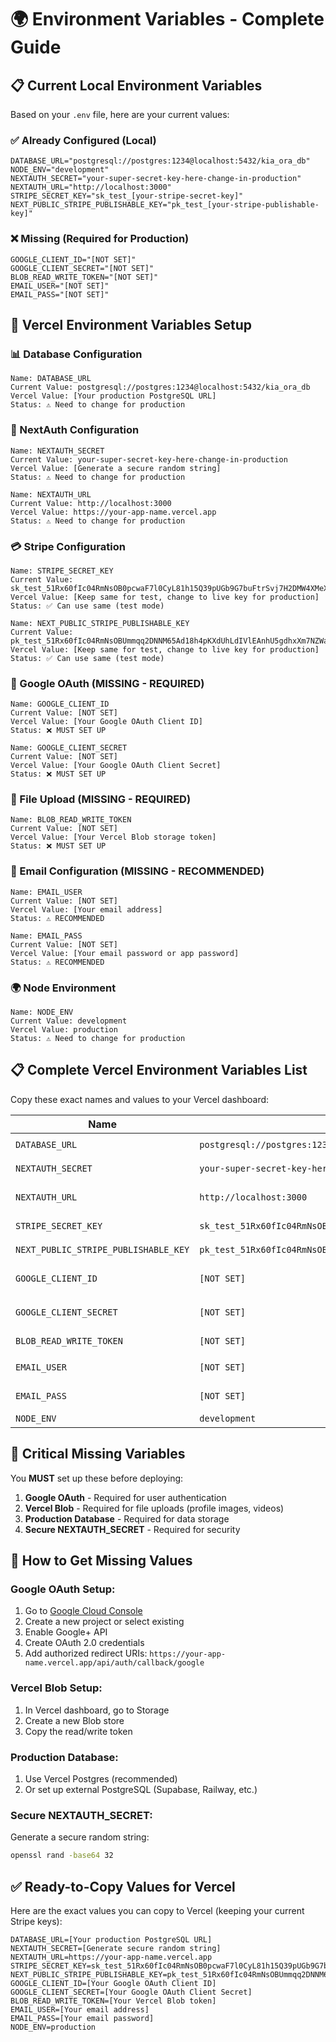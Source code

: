# 🌍 Environment Variables - Complete Guide

## 📋 **Current Local Environment Variables**

Based on your `.env` file, here are your current values:

### **✅ Already Configured (Local)**
```
DATABASE_URL="postgresql://postgres:1234@localhost:5432/kia_ora_db"
NODE_ENV="development"
NEXTAUTH_SECRET="your-super-secret-key-here-change-in-production"
NEXTAUTH_URL="http://localhost:3000"
STRIPE_SECRET_KEY="sk_test_[your-stripe-secret-key]"
NEXT_PUBLIC_STRIPE_PUBLISHABLE_KEY="pk_test_[your-stripe-publishable-key]"
```

### **❌ Missing (Required for Production)**
```
GOOGLE_CLIENT_ID="[NOT SET]"
GOOGLE_CLIENT_SECRET="[NOT SET]"
BLOB_READ_WRITE_TOKEN="[NOT SET]"
EMAIL_USER="[NOT SET]"
EMAIL_PASS="[NOT SET]"
```

## 🚀 **Vercel Environment Variables Setup**

### **📊 Database Configuration**
```
Name: DATABASE_URL
Current Value: postgresql://postgres:1234@localhost:5432/kia_ora_db
Vercel Value: [Your production PostgreSQL URL]
Status: ⚠️ Need to change for production
```

### **🔐 NextAuth Configuration**
```
Name: NEXTAUTH_SECRET
Current Value: your-super-secret-key-here-change-in-production
Vercel Value: [Generate a secure random string]
Status: ⚠️ Need to change for production

Name: NEXTAUTH_URL
Current Value: http://localhost:3000
Vercel Value: https://your-app-name.vercel.app
Status: ⚠️ Need to change for production
```

### **💳 Stripe Configuration**
```
Name: STRIPE_SECRET_KEY
Current Value: sk_test_51Rx60fIc04RmNsOB0pcwaF7l0CyL81h15Q39pUGb9G7buFtrSvj7H2DMW4XMeX0liXiiUTB9O3kEsdHQ0S7T4weY009024qMdP
Vercel Value: [Keep same for test, change to live key for production]
Status: ✅ Can use same (test mode)

Name: NEXT_PUBLIC_STRIPE_PUBLISHABLE_KEY
Current Value: pk_test_51Rx60fIc04RmNsOBUmmqq2DNNM65Ad18h4pKXdUhLdIVlEAnhU5gdhxXm7NZWakgcZl7De80lCaKNW4QrIlQKbKq00XV1fDcm5
Vercel Value: [Keep same for test, change to live key for production]
Status: ✅ Can use same (test mode)
```

### **🔗 Google OAuth (MISSING - REQUIRED)**
```
Name: GOOGLE_CLIENT_ID
Current Value: [NOT SET]
Vercel Value: [Your Google OAuth Client ID]
Status: ❌ MUST SET UP

Name: GOOGLE_CLIENT_SECRET
Current Value: [NOT SET]
Vercel Value: [Your Google OAuth Client Secret]
Status: ❌ MUST SET UP
```

### **📁 File Upload (MISSING - REQUIRED)**
```
Name: BLOB_READ_WRITE_TOKEN
Current Value: [NOT SET]
Vercel Value: [Your Vercel Blob storage token]
Status: ❌ MUST SET UP
```

### **📧 Email Configuration (MISSING - RECOMMENDED)**
```
Name: EMAIL_USER
Current Value: [NOT SET]
Vercel Value: [Your email address]
Status: ⚠️ RECOMMENDED

Name: EMAIL_PASS
Current Value: [NOT SET]
Vercel Value: [Your email password or app password]
Status: ⚠️ RECOMMENDED
```

### **🌍 Node Environment**
```
Name: NODE_ENV
Current Value: development
Vercel Value: production
Status: ⚠️ Need to change for production
```

## 📋 **Complete Vercel Environment Variables List**

Copy these exact names and values to your Vercel dashboard:

| **Name** | **Current Value** | **Vercel Value** | **Status** |
|----------|-------------------|------------------|------------|
| `DATABASE_URL` | `postgresql://postgres:1234@localhost:5432/kia_ora_db` | `[Production PostgreSQL URL]` | ⚠️ Change |
| `NEXTAUTH_SECRET` | `your-super-secret-key-here-change-in-production` | `[Generate secure string]` | ⚠️ Change |
| `NEXTAUTH_URL` | `http://localhost:3000` | `https://your-app-name.vercel.app` | ⚠️ Change |
| `STRIPE_SECRET_KEY` | `sk_test_51Rx60fIc04RmNsOB0pcwaF7l0CyL81h15Q39pUGb9G7buFtrSvj7H2DMW4XMeX0liXiiUTB9O3kEsdHQ0S7T4weY009024qMdP` | `[Same or live key]` | ✅ Keep |
| `NEXT_PUBLIC_STRIPE_PUBLISHABLE_KEY` | `pk_test_51Rx60fIc04RmNsOBUmmqq2DNNM65Ad18h4pKXdUhLdIVlEAnhU5gdhxXm7NZWakgcZl7De80lCaKNW4QrIlQKbKq00XV1fDcm5` | `[Same or live key]` | ✅ Keep |
| `GOOGLE_CLIENT_ID` | `[NOT SET]` | `[Your Google OAuth Client ID]` | ❌ MUST SET |
| `GOOGLE_CLIENT_SECRET` | `[NOT SET]` | `[Your Google OAuth Client Secret]` | ❌ MUST SET |
| `BLOB_READ_WRITE_TOKEN` | `[NOT SET]` | `[Your Vercel Blob token]` | ❌ MUST SET |
| `EMAIL_USER` | `[NOT SET]` | `[Your email address]` | ⚠️ RECOMMENDED |
| `EMAIL_PASS` | `[NOT SET]` | `[Your email password]` | ⚠️ RECOMMENDED |
| `NODE_ENV` | `development` | `production` | ⚠️ Change |

## 🚨 **Critical Missing Variables**

You **MUST** set up these before deploying:

1. **Google OAuth** - Required for user authentication
2. **Vercel Blob** - Required for file uploads (profile images, videos)
3. **Production Database** - Required for data storage
4. **Secure NEXTAUTH_SECRET** - Required for security

## 🔧 **How to Get Missing Values**

### **Google OAuth Setup:**
1. Go to [Google Cloud Console](https://console.cloud.google.com/)
2. Create a new project or select existing
3. Enable Google+ API
4. Create OAuth 2.0 credentials
5. Add authorized redirect URIs: `https://your-app-name.vercel.app/api/auth/callback/google`

### **Vercel Blob Setup:**
1. In Vercel dashboard, go to Storage
2. Create a new Blob store
3. Copy the read/write token

### **Production Database:**
1. Use Vercel Postgres (recommended)
2. Or set up external PostgreSQL (Supabase, Railway, etc.)

### **Secure NEXTAUTH_SECRET:**
Generate a secure random string:
```bash
openssl rand -base64 32
```

## ✅ **Ready-to-Copy Values for Vercel**

Here are the exact values you can copy to Vercel (keeping your current Stripe keys):

```
DATABASE_URL=[Your production PostgreSQL URL]
NEXTAUTH_SECRET=[Generate secure random string]
NEXTAUTH_URL=https://your-app-name.vercel.app
STRIPE_SECRET_KEY=sk_test_51Rx60fIc04RmNsOB0pcwaF7l0CyL81h15Q39pUGb9G7buFtrSvj7H2DMW4XMeX0liXiiUTB9O3kEsdHQ0S7T4weY009024qMdP
NEXT_PUBLIC_STRIPE_PUBLISHABLE_KEY=pk_test_51Rx60fIc04RmNsOBUmmqq2DNNM65Ad18h4pKXdUhLdIVlEAnhU5gdhxXm7NZWakgcZl7De80lCaKNW4QrIlQKbKq00XV1fDcm5
GOOGLE_CLIENT_ID=[Your Google OAuth Client ID]
GOOGLE_CLIENT_SECRET=[Your Google OAuth Client Secret]
BLOB_READ_WRITE_TOKEN=[Your Vercel Blob token]
EMAIL_USER=[Your email address]
EMAIL_PASS=[Your email password]
NODE_ENV=production
```
